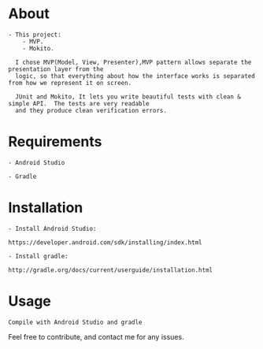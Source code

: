 # About
  

    - This project:
        - MVP.
        - Mokito. 
        
      I chose MVP(Model, View, Presenter),MVP pattern allows separate the presentation layer from the
      logic, so that everything about how the interface works is separated from how we represent it on screen. 
        
      JUnit and Mokito, It lets you write beautiful tests with clean & simple API.  The tests are very readable   
      and they produce clean verification errors.
  
   
# Requirements

    - Android Studio

    - Gradle


# Installation

    - Install Android Studio:

    https://developer.android.com/sdk/installing/index.html

    - Install gradle:

    http://gradle.org/docs/current/userguide/installation.html

# Usage
    Compile with Android Studio and gradle


Feel free to contribute, and contact me for any issues.
